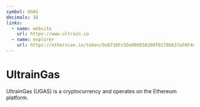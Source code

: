 ```yaml
---
symbol: UGAS
decimals: 18
links:
  - name: website
    url: https://www.ultrain.io
  - name: explorer
    url: https://etherscan.io/token/0x8716Fc5Da009D3A208f0178b637a50F4ef42400F
---
```


# UltrainGas

UltrainGas (UGAS) is a cryptocurrency and operates on the Ethereum platform.
